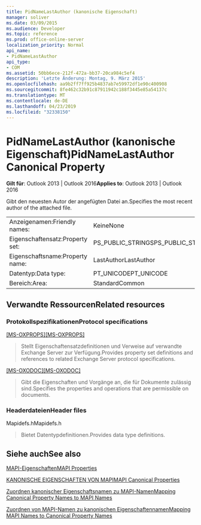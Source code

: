 ```yaml
---
title: PidNameLastAuthor (kanonische Eigenschaft)
manager: soliver
ms.date: 03/09/2015
ms.audience: Developer
ms.topic: reference
ms.prod: office-online-server
localization_priority: Normal
api_name:
- PidNameLastAuthor
api_type:
- COM
ms.assetid: 50bb6ece-212f-472a-bb37-20ca984c5ef4
description: 'Letzte Änderung: Montag, 9. März 2015'
ms.openlocfilehash: aa9b2ff7ff925b4837ab7e59972df1e90c400908
ms.sourcegitcommit: 8fe462c32b91c87911942c188f3445e85a54137c
ms.translationtype: MT
ms.contentlocale: de-DE
ms.lasthandoff: 04/23/2019
ms.locfileid: "32338150"
---
```

# <a name="pidnamelastauthor-canonical-property"></a><span data-ttu-id="4b8a8-103">PidNameLastAuthor (kanonische Eigenschaft)</span><span class="sxs-lookup"><span data-stu-id="4b8a8-103">PidNameLastAuthor Canonical Property</span></span>

  
  
<span data-ttu-id="4b8a8-104">**Gilt für**: Outlook 2013 | Outlook 2016</span><span class="sxs-lookup"><span data-stu-id="4b8a8-104">**Applies to**: Outlook 2013 | Outlook 2016</span></span> 
  
<span data-ttu-id="4b8a8-105">Gibt den neuesten Autor der angefügten Datei an.</span><span class="sxs-lookup"><span data-stu-id="4b8a8-105">Specifies the most recent author of the attached file.</span></span>
  
|||
|:-----|:-----|
|<span data-ttu-id="4b8a8-106">Anzeigenamen:</span><span class="sxs-lookup"><span data-stu-id="4b8a8-106">Friendly names:</span></span>  <br/> |<span data-ttu-id="4b8a8-107">Keine</span><span class="sxs-lookup"><span data-stu-id="4b8a8-107">None</span></span>  <br/> |
|<span data-ttu-id="4b8a8-108">Eigenschaftensatz:</span><span class="sxs-lookup"><span data-stu-id="4b8a8-108">Property set:</span></span>  <br/> |<span data-ttu-id="4b8a8-109">PS_PUBLIC_STRINGS</span><span class="sxs-lookup"><span data-stu-id="4b8a8-109">PS_PUBLIC_STRINGS</span></span>  <br/> |
|<span data-ttu-id="4b8a8-110">Eigenschaftsname:</span><span class="sxs-lookup"><span data-stu-id="4b8a8-110">Property name:</span></span>  <br/> |<span data-ttu-id="4b8a8-111">LastAuthor</span><span class="sxs-lookup"><span data-stu-id="4b8a8-111">LastAuthor</span></span>  <br/> |
|<span data-ttu-id="4b8a8-112">Datentyp:</span><span class="sxs-lookup"><span data-stu-id="4b8a8-112">Data type:</span></span>  <br/> |<span data-ttu-id="4b8a8-113">PT_UNICODE</span><span class="sxs-lookup"><span data-stu-id="4b8a8-113">PT_UNICODE</span></span>  <br/> |
|<span data-ttu-id="4b8a8-114">Bereich:</span><span class="sxs-lookup"><span data-stu-id="4b8a8-114">Area:</span></span>  <br/> |<span data-ttu-id="4b8a8-115">Standard</span><span class="sxs-lookup"><span data-stu-id="4b8a8-115">Common</span></span>  <br/> |
   
## <a name="related-resources"></a><span data-ttu-id="4b8a8-116">Verwandte Ressourcen</span><span class="sxs-lookup"><span data-stu-id="4b8a8-116">Related resources</span></span>

### <a name="protocol-specifications"></a><span data-ttu-id="4b8a8-117">Protokollspezifikationen</span><span class="sxs-lookup"><span data-stu-id="4b8a8-117">Protocol specifications</span></span>

<span data-ttu-id="4b8a8-118">[[MS-OXPROPS]](https://msdn.microsoft.com/library/f6ab1613-aefe-447d-a49c-18217230b148%28Office.15%29.aspx)</span><span class="sxs-lookup"><span data-stu-id="4b8a8-118">[[MS-OXPROPS]](https://msdn.microsoft.com/library/f6ab1613-aefe-447d-a49c-18217230b148%28Office.15%29.aspx)</span></span>
  
> <span data-ttu-id="4b8a8-119">Stellt Eigenschaftensatzdefinitionen und Verweise auf verwandte Exchange Server zur Verfügung.</span><span class="sxs-lookup"><span data-stu-id="4b8a8-119">Provides property set definitions and references to related Exchange Server protocol specifications.</span></span>
    
<span data-ttu-id="4b8a8-120">[[MS-OXODOC]](https://msdn.microsoft.com/library/103007c8-5066-4bed-84e3-4465907af098%28Office.15%29.aspx)</span><span class="sxs-lookup"><span data-stu-id="4b8a8-120">[[MS-OXODOC]](https://msdn.microsoft.com/library/103007c8-5066-4bed-84e3-4465907af098%28Office.15%29.aspx)</span></span>
  
> <span data-ttu-id="4b8a8-121">Gibt die Eigenschaften und Vorgänge an, die für Dokumente zulässig sind.</span><span class="sxs-lookup"><span data-stu-id="4b8a8-121">Specifies the properties and operations that are permissible on documents.</span></span>
    
### <a name="header-files"></a><span data-ttu-id="4b8a8-122">Headerdateien</span><span class="sxs-lookup"><span data-stu-id="4b8a8-122">Header files</span></span>

<span data-ttu-id="4b8a8-123">Mapidefs.h</span><span class="sxs-lookup"><span data-stu-id="4b8a8-123">Mapidefs.h</span></span>
  
> <span data-ttu-id="4b8a8-124">Bietet Datentypdefinitionen.</span><span class="sxs-lookup"><span data-stu-id="4b8a8-124">Provides data type definitions.</span></span>
    
## <a name="see-also"></a><span data-ttu-id="4b8a8-125">Siehe auch</span><span class="sxs-lookup"><span data-stu-id="4b8a8-125">See also</span></span>



[<span data-ttu-id="4b8a8-126">MAPI-Eigenschaften</span><span class="sxs-lookup"><span data-stu-id="4b8a8-126">MAPI Properties</span></span>](mapi-properties.md)
  
[<span data-ttu-id="4b8a8-127">KANONISCHE EIGENSCHAFTEN VON MAPI</span><span class="sxs-lookup"><span data-stu-id="4b8a8-127">MAPI Canonical Properties</span></span>](mapi-canonical-properties.md)
  
[<span data-ttu-id="4b8a8-128">Zuordnen kanonischer Eigenschaftsnamen zu MAPI-Namen</span><span class="sxs-lookup"><span data-stu-id="4b8a8-128">Mapping Canonical Property Names to MAPI Names</span></span>](mapping-canonical-property-names-to-mapi-names.md)
  
[<span data-ttu-id="4b8a8-129">Zuordnen von MAPI-Namen zu kanonischen Eigenschaftennamen</span><span class="sxs-lookup"><span data-stu-id="4b8a8-129">Mapping MAPI Names to Canonical Property Names</span></span>](mapping-mapi-names-to-canonical-property-names.md)

